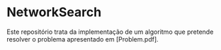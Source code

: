 # NetworkSearch

Este repositório trata da implementação de um algoritmo que pretende resolver o problema apresentado em [Problem.pdf].
